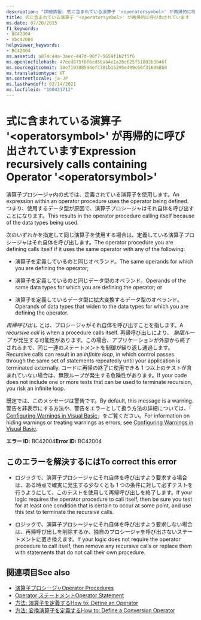 ```yaml
---
description: "詳細情報: 式に含まれている演算子 '<operatorsymbol>' が再帰的に呼び出されています"
title: 式に含まれている演算子 '<operatorsymbol>' が再帰的に呼び出されています
ms.date: 07/20/2015
f1_keywords:
- BC42004
- vbc42004
helpviewer_keywords:
- BC42004
ms.assetid: a874c44a-3aec-447d-90f7-5659f1b2f5f6
ms.openlocfilehash: 47ecd875f6f6cd50ab4e1a26c625f51803b3b46f
ms.sourcegitcommit: 10e719780594efc781b15295e499c66f316068b8
ms.translationtype: HT
ms.contentlocale: ja-JP
ms.lasthandoff: 02/14/2021
ms.locfileid: "100431712"
---
```

# <a name="expression-recursively-calls-containing-operator-operatorsymbol"></a><span data-ttu-id="2f0e5-103">式に含まれている演算子 '\<operatorsymbol>' が再帰的に呼び出されています</span><span class="sxs-lookup"><span data-stu-id="2f0e5-103">Expression recursively calls containing Operator '\<operatorsymbol>'</span></span>

<span data-ttu-id="2f0e5-104">演算子プロシージャ内の式では、定義されている演算子を使用します。</span><span class="sxs-lookup"><span data-stu-id="2f0e5-104">An expression within an operator procedure uses the operator being defined.</span></span> <span data-ttu-id="2f0e5-105">つまり、使用するデータ型が原因で、演算子プロシージャはそれ自体を呼び出すことになります。</span><span class="sxs-lookup"><span data-stu-id="2f0e5-105">This results in the operator procedure calling itself because of the data types being used.</span></span>  
  
 <span data-ttu-id="2f0e5-106">次のいずれかを指定して同じ演算子を使用する場合は、定義している演算子プロシージャはそれ自体を呼び出します。</span><span class="sxs-lookup"><span data-stu-id="2f0e5-106">The operator procedure you are defining calls itself if it uses the same operator with any of the following:</span></span>  
  
- <span data-ttu-id="2f0e5-107">演算子を定義しているのと同じオペランド。</span><span class="sxs-lookup"><span data-stu-id="2f0e5-107">The same operands for which you are defining the operator;</span></span>  
  
- <span data-ttu-id="2f0e5-108">演算子を定義しているのと同じデータ型のオペランド。</span><span class="sxs-lookup"><span data-stu-id="2f0e5-108">Operands of the same data types for which you are defining the operator; or</span></span>  
  
- <span data-ttu-id="2f0e5-109">演算子を定義しているデータ型に拡大変換するデータ型のオペランド。</span><span class="sxs-lookup"><span data-stu-id="2f0e5-109">Operands of data types that widen to the data types for which you are defining the operator.</span></span>  
  
 <span data-ttu-id="2f0e5-110">*再帰呼び出し* とは、プロシージャがそれ自体を呼び出すことを指します。</span><span class="sxs-lookup"><span data-stu-id="2f0e5-110">A *recursive call* is when a procedure calls itself.</span></span> <span data-ttu-id="2f0e5-111">再帰呼び出しにより、 *無限ループ* が発生する可能性があります。この場合、アプリケーションが外部から終了されるまで、同じ一連のステートメントを制御が繰り返し通過します。</span><span class="sxs-lookup"><span data-stu-id="2f0e5-111">Recursive calls can result in an *infinite loop*, in which control passes through the same set of statements repeatedly until your application is terminated externally.</span></span> <span data-ttu-id="2f0e5-112">コードに再帰の終了に使用できる 1 つ以上のテストが含まれていない場合は、無限ループが発生する危険性があります。</span><span class="sxs-lookup"><span data-stu-id="2f0e5-112">If your code does not include one or more tests that can be used to terminate recursion, you risk an infinite loop.</span></span>  
  
 <span data-ttu-id="2f0e5-113">既定では、このメッセージは警告です。</span><span class="sxs-lookup"><span data-stu-id="2f0e5-113">By default, this message is a warning.</span></span> <span data-ttu-id="2f0e5-114">警告を非表示にする方法や、警告をエラーとして扱う方法の詳細については、「 [Configuring Warnings in Visual Basic](/visualstudio/ide/configuring-warnings-in-visual-basic)」をご覧ください。</span><span class="sxs-lookup"><span data-stu-id="2f0e5-114">For information on hiding warnings or treating warnings as errors, see [Configuring Warnings in Visual Basic](/visualstudio/ide/configuring-warnings-in-visual-basic).</span></span>  
  
 <span data-ttu-id="2f0e5-115">**エラー ID:** BC42004</span><span class="sxs-lookup"><span data-stu-id="2f0e5-115">**Error ID:** BC42004</span></span>  
  
## <a name="to-correct-this-error"></a><span data-ttu-id="2f0e5-116">このエラーを解決するには</span><span class="sxs-lookup"><span data-stu-id="2f0e5-116">To correct this error</span></span>  
  
- <span data-ttu-id="2f0e5-117">ロジックで、演算子プロシージャにそれ自体を呼び出すよう要求する場合は、ある時点で確実に発生する少なくとも 1 つの条件に対して必ずテストを行うようにして、このテストを使用して再帰呼び出しを終了します。</span><span class="sxs-lookup"><span data-stu-id="2f0e5-117">If your logic requires the operator procedure to call itself, then be sure you test for at least one condition that is certain to occur at some point, and use this test to terminate the recursive calls.</span></span>  
  
- <span data-ttu-id="2f0e5-118">ロジックで、演算子プロシージャにそれ自体を呼び出すよう要求しない場合は、再帰呼び出しを削除するか、独自のプロシージャを呼び出さないステートメントに置き換えます。</span><span class="sxs-lookup"><span data-stu-id="2f0e5-118">If your logic does not require the operator procedure to call itself, then remove any recursive calls or replace them with statements that do not call their own procedure.</span></span>  
  
## <a name="see-also"></a><span data-ttu-id="2f0e5-119">関連項目</span><span class="sxs-lookup"><span data-stu-id="2f0e5-119">See also</span></span>

- [<span data-ttu-id="2f0e5-120">演算子プロシージャ</span><span class="sxs-lookup"><span data-stu-id="2f0e5-120">Operator Procedures</span></span>](../programming-guide/language-features/procedures/operator-procedures.md)
- [<span data-ttu-id="2f0e5-121">Operator ステートメント</span><span class="sxs-lookup"><span data-stu-id="2f0e5-121">Operator Statement</span></span>](../language-reference/statements/operator-statement.md)
- [<span data-ttu-id="2f0e5-122">方法: 演算子を定義する</span><span class="sxs-lookup"><span data-stu-id="2f0e5-122">How to: Define an Operator</span></span>](../programming-guide/language-features/procedures/how-to-define-an-operator.md)
- [<span data-ttu-id="2f0e5-123">方法: 変換演算子を定義する</span><span class="sxs-lookup"><span data-stu-id="2f0e5-123">How to: Define a Conversion Operator</span></span>](../programming-guide/language-features/procedures/how-to-define-a-conversion-operator.md)
